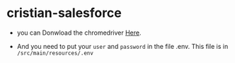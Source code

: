 # cristian-salesforce

- you can Donwload the chromedriver [Here](https://chromedriver.chromium.org/downloads). 


- And you need to put your ```user``` and ```password``` in the file .env. This file is in ```/src/main/resources/.env```
